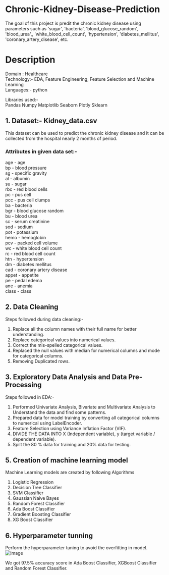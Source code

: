 # Chronic-Kidney-Disease-Prediction
The goal of this project is predit the chronic kidney disease using parameters such as 'sugar', 'bacteria', 'blood_glucose_random', 'blood_urea',, 'white_blood_cell_count', 'hypertension', 'diabetes_mellitus', 'coronary_artery_disease', etc.

# Description  
Domain : Healthcare  
Technology:- EDA, Feature Engineering, Feature Selection and Machine Learning  
Languages:- python  

Libraries used:-  
Pandas
Numpy
Matplotlib
Seaborn
Plotly
Sklearn

## 1. Dataset:- Kidney_data.csv  
This dataset can be used to predict the chronic kidney disease and it can be collected from the hospital nearly 2 months of period.  

### Attributes in given data set:-  
age - age  
bp - blood pressure  
sg - specific gravity  
al - albumin  
su - sugar  
rbc - red blood cells  
pc - pus cell  
pcc - pus cell clumps  
ba - bacteria  
bgr - blood glucose random  
bu - blood urea  
sc - serum creatinine  
sod - sodium  
pot - potassium  
hemo - hemoglobin  
pcv - packed cell volume  
wc - white blood cell count  
rc - red blood cell count  
htn - hypertension  
dm - diabetes mellitus  
cad - coronary artery disease  
appet - appetite  
pe - pedal edema  
ane - anemia  
class - class  

## 2. Data Cleaning  
Steps followed during data cleaning:-  
1. Replace all the column names with their full name for better understanding.  
2. Replace categorical values into numerical values.  
3. Correct the mis-spelled categorical values.  
4. Replaced the null values with median for numerical columns and mode for categorical columns.  
5. Removing Duplicated rows.  

## 3. Exploratory Data Analysis  and Data Pre-Processing  
Steps followed in EDA:-    
1. Performed Univariate Analysis, Bivariate and Multivariate Analysis to Understand the data and find some patterns.  
2. Prepared data for model training by converting all categorical columns to numerical using LabelEncoder.  
3. Feature Selection using Variance Inflation Factor (VIF).  
5. DIVIDE THE DATA INTO X (Independent variable), y (target variable / dependent variable).  
6. Spilt the 80 % data for training and 20% data for testing.  

## 5. Creation of machine learning model  
Machine Learning models are created by following Algorithms     
1. Logistic Regression  
2. Decision Tree Classifier  
3. SVM Classifier  
4. Gaussian Naive Bayes  
5. Random Forest Classifier  
6. Ada Boost Classifier  
7. Gradient Boosting Classifier    
8. XG Boost Classifier  

## 6. Hyperparameter tunning  
Perform the hyperparameter tuning to avoid the overfitting in model.   
![image](https://github.com/user-attachments/assets/ecb61c39-10fd-4ede-a803-fcdeb63ff0c7)

We got 97.5% accuracy score in Ada Boost Classifier, XGBoost Classifier and Random Forest Classifier.  


